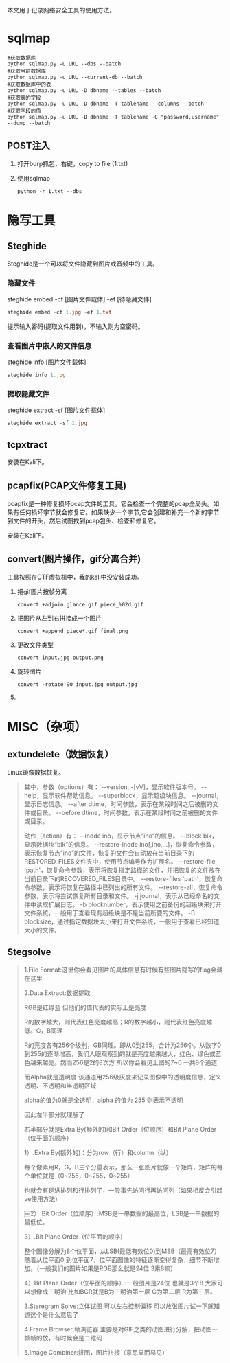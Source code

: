 本文用于记录网络安全工具的使用方法。

# sqlmap

```shell
#获取数据库
python sqlmap.py -u URL --dbs --batch 
#获取当前数据库
python sqlmap.py -u URL --current-db --batch
#获取数据库中的表
python sqlmap.py -u URL -D dbname --tables --batch
#获取表的字段
python sqlmap.py -u URL -D dbname -T tablename --columns --batch
#获取字段的值
python sqlmap.py -u URL -D dbname -T tablename -C "password,username" --dump --batch
```

## POST注入

1. 打开burp抓包，右键，copy to file (1.txt)

2. 使用sqlmap

   ```shell
   python -r 1.txt --dbs
   ```

# 隐写工具

## Steghide

Steghide是一个可以将文件隐藏到图片或音频中的工具。

### 隐藏文件

steghide embed -cf [图片文件载体] -ef [待隐藏文件]

```powershell
steghide embed -cf 1.jpg -ef 1.txt
```

提示输入密码(提取文件用到)，不输入则为空密码。

### 查看图片中嵌入的文件信息

steghide info [图片文件载体]

```powershell
steghide info 1.jpg
```

### 提取隐藏文件

steghide extract -sf [图片文件载体]

```powershell
steghide extract -sf 1.jpg
```

## tcpxtract

安装在Kali下。

## pcapfix(PCAP文件修复工具)

pcapfix是一种修复损坏pcap文件的工具。它会检查一个完整的pcap全局头。如果有任何损坏字节就会修复它。如果缺少一个字节,它会创建和补充一个新的字节到文件的开头，然后试图找到pcap包头、检查和修复它。

安装在Kali下。

## convert(图片操作，gif分离合并)

工具按照在CTF虚拟机中，我的kali中没安装成功。

1. 把gif图片按帧分离

   ```shell
   convert +adjoin glance.gif piece_%02d.gif
   ```

2. 把图片从左到右拼接成一个图片

   ```shell
   convert +append piece*.gif final.png
   ```

3. 更改文件类型

   ```shell
   convert input.jpg output.png
   ```

4. 旋转图片

   ```shell
   convert -rotate 90 input.jpg output.jpg
   ```

5. 

# MISC（杂项）

## extundelete（数据恢复）

Linux镜像数据恢复。

> 其中，参数（options）有：
> --version, -[vV]，显示软件版本号。
> --help，显示软件帮助信息。
> --superblock，显示超级块信息。
> --journal，显示日志信息。
> --after dtime，时间参数，表示在某段时间之后被删的文件或目录。
> --before dtime，时间参数，表示在某段时间之前被删的文件或目录。
>
> 动作（action）有：
> --inode ino，显示节点“ino”的信息。
> --block blk，显示数据块“blk”的信息。
> --restore-inode ino[,ino,...]，恢复命令参数，表示恢复节点“ino”的文件，恢复的文件会自动放在当前目录下的RESTORED_FILES文件夹中，使用节点编号作为扩展名。
> --restore-file 'path'，恢复命令参数，表示将恢复指定路径的文件，并把恢复的文件放在当前目录下的RECOVERED_FILES目录中。
> --restore-files 'path'，恢复命令参数，表示将恢复在路径中已列出的所有文件。
> --restore-all，恢复命令参数，表示将尝试恢复所有目录和文件。
> -j journal，表示从已经命名的文件中读取扩展日志。
> -b blocknumber，表示使用之前备份的超级块来打开文件系统，一般用于查看现有超级块是不是当前所要的文件。
> -B blocksize，通过指定数据块大小来打开文件系统，一般用于查看已经知道大小的文件。

## Stegsolve

>1.File Format:这里你会看见图片的具体信息有时候有些图片隐写的flag会藏在这里
>
>2.Data Extract:数据提取
>
>RGB是红绿蓝 但他们的值代表的实际上是亮度
>
>R的数字越大，则代表红色亮度越高；R的数字越小，则代表红色亮度越低。G，B同理
>
>R的亮度各有256个级别，GB同理。即从0到255，合计为256个。从数字0到255的逐渐增高，我们人眼观察到的就是亮度越来越大，红色、绿色或蓝色越来越亮。然而256是2的8次方 所以你会看见上图的7~0 一共8个通道
>
>而Alpha就是透明度 该通道用256级灰度来记录图像中的透明度信息，定义透明、不透明和半透明区域
>
>alpha的值为0就是全透明，alpha 的值为 255 则表示不透明
>
>因此左半部分就理解了
>
>右半部分就是Extra By(额外的)和Bit Order（位顺序）和Bit Plane Order（位平面的顺序）
>
>1）.Extra By(额外的)：分为row（行）和column（纵）
>
>  每个像素用R，G，B三个分量表示，那么一张图片就像一个矩阵，矩阵的每个单位就是（0~255，0~255，0~255）
>
>  也就会有是纵排列和行排列了，一般事先访问行再访问列（如果相反会引起ve使用方法）
>
>￼2）.Bit Order（位顺序）:MSB是一串数据的最高位，LSB是一串数据的最低位。
>
>3）.Bit Plane Order（位平面的顺序)
>
>   整个图像分解为8个位平面，从LSB(最低有效位0)到MSB（最高有效位7）随着从位平面0 到位平面7，位平面图像的特征逐渐变得复杂，细节不断增加。（一般我们的图片如果是RGB那么就是24位 3乘8嘛）
>
>4）Bit Plane Order（位平面的顺序）:一般图片是24位 也就是3个8 大家可以想像成三明治 比如BGR就是B为三明治第一层 G为第二层 R为第三层。
>
>3.Steregram Solve:立体试图 可以左右控制偏移 可以放张图片试一下就知道这个是什么意思了
>
>4.Frame Browser:帧浏览器  主要是对GIF之类的动图进行分解，把动图一帧帧的放，有时候会是二维码
>
>5.Image Combiner:拼图，图片拼接（意思显而易见）
>
>
